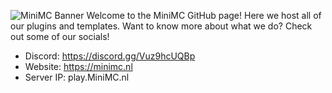![MiniMC Banner](https://cdn.minimc.nl/banner.png)
Welcome to the MiniMC GitHub page! Here we host all of our plugins and templates. Want to know more about what we do? Check out some of our socials! 

- Discord: https://discord.gg/Vuz9hcUQBp
- Website: https://minimc.nl
- Server IP: play.MiniMC.nl
